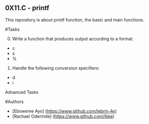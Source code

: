 ## 0X11.C - printf

This repository is about printf function, the basic and main functions.

#Tasks

0. Write a function that produces output according to a format.
- c
- s
- %

1. Handle the following conversion specifiers:
- d
- i

Advanced Tasks

#Authors
- [Eboweme Ayo] (https://www.github.com/lebrin-Ay)
- [Rachael Oderinde] (https://www.github.com/Ibke)
